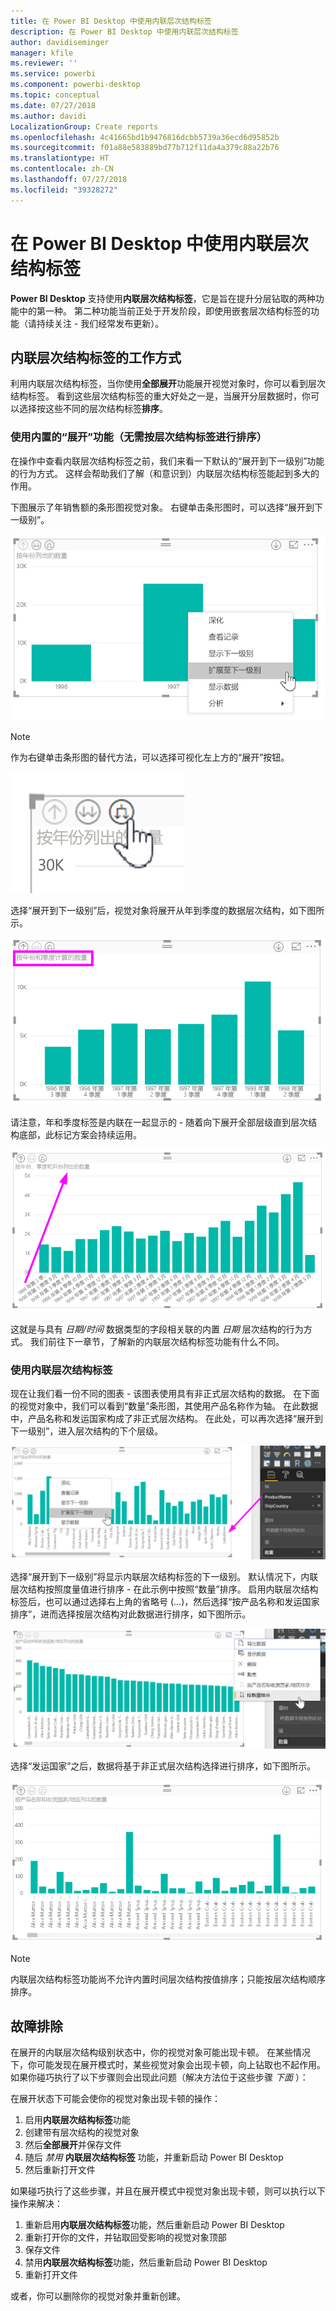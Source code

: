 ```yaml
---
title: 在 Power BI Desktop 中使用内联层次结构标签
description: 在 Power BI Desktop 中使用内联层次结构标签
author: davidiseminger
manager: kfile
ms.reviewer: ''
ms.service: powerbi
ms.component: powerbi-desktop
ms.topic: conceptual
ms.date: 07/27/2018
ms.author: davidi
LocalizationGroup: Create reports
ms.openlocfilehash: 4c41665bd1b9476816dcbb5739a36ecd6d95852b
ms.sourcegitcommit: f01a88e583889bd77b712f11da4a379c88a22b76
ms.translationtype: HT
ms.contentlocale: zh-CN
ms.lasthandoff: 07/27/2018
ms.locfileid: "39328272"
---
```

# <a name="use-inline-hierarchy-labels-in-power-bi-desktop"></a>在 Power BI Desktop 中使用内联层次结构标签
**Power BI Desktop** 支持使用**内联层次结构标签**，它是旨在提升分层钻取的两种功能中的第一种。 第二种功能当前正处于开发阶段，即使用嵌套层次结构标签的功能（请持续关注 - 我们经常发布更新）。   

## <a name="how-inline-hierarchy-labels-work"></a>内联层次结构标签的工作方式
利用内联层次结构标签，当你使用**全部展开**功能展开视觉对象时，你可以看到层次结构标签。 看到这些层次结构标签的重大好处之一是，当展开分层数据时，你可以选择按这些不同的层次结构标签**排序**。

### <a name="using-the-built-in-expand-feature-without-sorting-by-hierarchy-labels"></a>使用内置的“展开”功能（无需按层次结构标签进行排序）
在操作中查看内联层次结构标签之前，我们来看一下默认的“展开到下一级别”功能的行为方式。 这样会帮助我们了解（和意识到）内联层次结构标签能起到多大的作用。

下图展示了年销售额的条形图视觉对象。 右键单击条形图时，可以选择“展开到下一级别”。

![“展开”上下文菜单](media/desktop-inline-hierarchy-labels/desktop-inline-hierarchy-labels-menu.png)

> [!NOTE]
> 作为右键单击条形图的替代方法，可以选择可视化左上方的“展开”按钮。

  ![“展开”按钮](media/desktop-inline-hierarchy-labels/desktop-inline-hierarchy-labels-expand-button-finger.png)


选择“展开到下一级别”后，视觉对象将展开从年到季度的数据层次结构，如下图所示。

![视觉对象展开到年和季度](media/desktop-inline-hierarchy-labels/desktop-inline-hierarchy-labels-qty-year-quarter.png)

请注意，年和季度标签是内联在一起显示的 - 随着向下展开全部层级直到层次结构底部，此标记方案会持续运用。

![视觉对象展开到年、季度和月](media/desktop-inline-hierarchy-labels/desktop-inline-hierarchy-labels-qty-year-quarter-month.png)

这就是与具有 *日期/时间* 数据类型的字段相关联的内置 *日期* 层次结构的行为方式。 我们前往下一章节，了解新的内联层次结构标签功能有什么不同。

### <a name="using-inline-hierarchy-labels"></a>使用内联层次结构标签
现在让我们看一份不同的图表 - 该图表使用具有非正式层次结构的数据。 在下面的视觉对象中，我们可以看到“数量”条形图，其使用产品名称作为轴。 在此数据中，产品名称和发运国家构成了非正式层次结构。 在此处，可以再次选择“展开到下一级别”，进入层次结构的下个层级。

![非正式层次结构图](media/desktop-inline-hierarchy-labels/desktop-inline-hierarchy-labels-informal-top-expand.png)

选择“展开到下一级别”将显示内联层次结构标签的下一级别。 默认情况下，内联层次结构按照度量值进行排序 - 在此示例中按照“数量”排序。 启用内联层次结构标签后，也可以通过选择右上角的省略号 (...)，然后选择“按产品名称和发运国家排序”，进而选择按层次结构对此数据进行排序，如下图所示。

![按默认值排序的非正式层次结构图](media/desktop-inline-hierarchy-labels/desktop-inline-hierarchy-labels-informal-sort-quantity.png)

选择“发运国家”之后，数据将基于非正式层次结构选择进行排序，如下图所示。

![按非正式层次结构排序的非正式层次结构图](media/desktop-inline-hierarchy-labels/desktop-inline-hierarchy-labels-informal-sorted.png)

> [!NOTE]
> 内联层次结构标签功能尚不允许内置时间层次结构按值排序；只能按层次结构顺序排序。
> 
> 

## <a name="troubleshooting"></a>故障排除
在展开的内联层次结构级别状态中，你的视觉对象可能出现卡顿。 在某些情况下，你可能发现在展开模式时，某些视觉对象会出现卡顿，向上钻取也不起作用。 如果你碰巧执行了以下步骤则会出现此问题（解决方法位于这些步骤 *下面* ）：

在展开状态下可能会使你的视觉对象出现卡顿的操作：

1. 启用**内联层次结构标签**功能
2. 创建带有层次结构的视觉对象
3. 然后**全部展开**并保存文件
4. 随后 *禁用* **内联层次结构标签** 功能，并重新启动 Power BI Desktop
5. 然后重新打开文件

如果碰巧执行了这些步骤，并且在展开模式中视觉对象出现卡顿，则可以执行以下操作来解决：

1. 重新启用**内联层次结构标签**功能，然后重新启动 Power BI Desktop
2. 重新打开你的文件，并钻取回受影响的视觉对象顶部
3. 保存文件
4. 禁用**内联层次结构标签**功能，然后重新启动 Power BI Desktop
5. 重新打开文件

或者，你可以删除你的视觉对象并重新创建。

